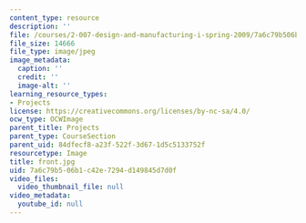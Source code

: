 ```yaml
---
content_type: resource
description: ''
file: /courses/2-007-design-and-manufacturing-i-spring-2009/7a6c79b506b1c42e7294d149845d7d0f_front.jpg
file_size: 14666
file_type: image/jpeg
image_metadata:
  caption: ''
  credit: ''
  image-alt: ''
learning_resource_types:
- Projects
license: https://creativecommons.org/licenses/by-nc-sa/4.0/
ocw_type: OCWImage
parent_title: Projects
parent_type: CourseSection
parent_uid: 84dfecf8-a23f-522f-3d67-1d5c5133752f
resourcetype: Image
title: front.jpg
uid: 7a6c79b5-06b1-c42e-7294-d149845d7d0f
video_files:
  video_thumbnail_file: null
video_metadata:
  youtube_id: null
---
```

